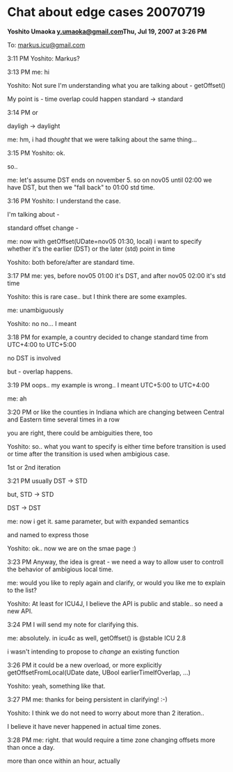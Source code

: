 # Chat about edge cases 20070719

**Yoshito Umaoka <y.umaoka@gmail.com>Thu, Jul 19, 2007 at 3:26 PM**

To: markus.icu@gmail.com

3:11 PM Yoshito: Markus?

3:13 PM me: hi

Yoshito: Not sure I'm understanding what you are talking about - getOffset()

My point is - time overlap could happen standard -> standard

3:14 PM or

dayligh -> daylight

me: hm, i had *thought* that we were talking about the same thing...

3:15 PM Yoshito: ok.

so..

me: let's assume DST ends on november 5. so on nov05 until 02:00 we have DST,
but then we "fall back" to 01:00 std time.

3:16 PM Yoshito: I understand the case.

I'm talking about -

standard offset change -

me: now with getOffset(UDate=nov05 01:30, local) i want to specify whether it's
the earlier (DST) or the later (std) point in time

Yoshito: both before/after are standard time.

3:17 PM me: yes, before nov05 01:00 it's DST, and after nov05 02:00 it's std
time

Yoshito: this is rare case.. but I think there are some examples.

me: unambiguously

Yoshito: no no... I meant

3:18 PM for example, a country decided to change standard time from UTC+4:00 to
UTC+5:00

no DST is involved

but - overlap happens.

3:19 PM oops.. my example is wrong.. I meant UTC+5:00 to UTC+4:00

me: ah

3:20 PM or like the counties in Indiana which are changing between Central and
Eastern time several times in a row

you are right, there could be ambiguities there, too

Yoshito: so.. what you want to specify is either time before transition is used
or time after the transition is used when ambigious case.

1st or 2nd iteration

3:21 PM usually DST -> STD

but, STD -> STD

DST -> DST

me: now i get it. same parameter, but with expanded semantics

and named to express those

Yoshito: ok.. now we are on the smae page :)

3:23 PM Anyway, the idea is great - we need a way to allow user to controll the
behavior of ambigious local time.

me: would you like to reply again and clarify, or would you like me to explain
to the list?

Yoshito: At least for ICU4J, I believe the API is public and stable.. so need a
new API.

3:24 PM I will send my note for clarifying this.

me: absolutely. in icu4c as well, getOffset() is @stable ICU 2.8

i wasn't intending to propose to *change* an existing function

3:26 PM it could be a new overload, or more explicitly
getOffsetFromLocal(UDate date, UBool earlierTimeIfOverlap, ...)

Yoshito: yeah, something like that.

3:27 PM me: thanks for being persistent in clarifying! :-)

Yoshito: I think we do not need to worry about more than 2 iteration..

I believe it have never happened in actual time zones.

3:28 PM me: right. that would require a time zone changing offsets more than
once a day.

more than once within an hour, actually
